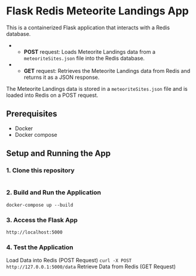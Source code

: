 # Flask Redis Meteorite Landings App
This is a containerized Flask application that interacts with a Redis database.

- - **POST** request: Loads Meteorite Landings data from a `meteoriteSites.json` file into the Redis database.
- - **GET** request: Retrieves the Meteorite Landings data from Redis and returns it as a JSON response.
 
The Meteorite Landings data is stored in a `meteoriteSites.json` file and is loaded into Redis on a POST request.
 
## Prerequisites
- Docker
- Docker compose

## Setup and Running the App
### 1. Clone this repository
```hh
```
### 2. Build and Run the Application
```docker-compose up --build```
### 3. Access the Flask App
```http://localhost:5000```
### 4. Test the Application
Load Data into Redis (POST Request)
```curl -X POST http://127.0.0.1:5000/data```
Retrieve Data from Redis (GET Request)
```curl http://127.0.0.1:5000/data
